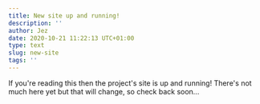 ```yaml
---
title: New site up and running!
description: ''
author: Jez
date: 2020-10-21 11:22:13 UTC+01:00
type: text
slug: new-site
tags: ''
---
```


If you're reading this then the project's site is up and running! There's not much here yet but that will change, so check back soon...

